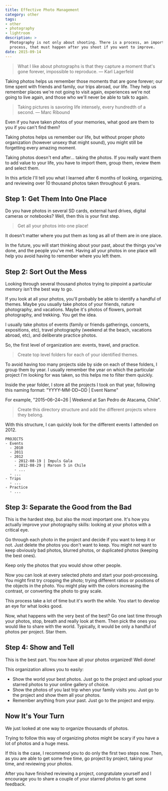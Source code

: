 ```yaml
---
title: Effective Photo Management
category: other
tags:
- other
- photography
- lightroom
description: >
  Photography is not only about shooting. There is a process, an important
  process, that must happen after you shoot if you want to improve.
date: 2015-09-14
---
```


> What I like about photographs is that they capture a moment that's gone forever,
> impossible to reproduce. — Karl Lagerfeld

Taking photos helps us remember those moments that are gone forever; our time
spent with friends and family, our trips abroad, our life. They help us remember
places we're not going to visit again, experiences we're not going to live
again, and those who we'll never be able to talk to again.

> Taking pictures is savoring life intensely, every hundredth of a second. —
> Marc Ribound

Even if you have taken photos of your memories, what good are them to you if you
can't find them?

Taking photos helps us remember our life, but without proper photo organization
(however unsexy that might sound), you might still be forgetting every amazing
moment.

Taking photos doesn't end after… taking the photos. If you really want them to
add value to your life, you have to import them, group them, review them and
select them.

In this article I'll tell you what I learned after 6 months of looking,
organizing, and reviewing over 10 thousand photos taken throughout 6 years.

## Step 1: Get Them Into One Place

Do you have photos in several SD cards, external hard drives, digital cameras or
notebooks? Well, then this is your first step.

> Get all your photos into one place!

It doesn't matter where you put them as long as all of them are in one place.

In the future, you will start thinking about your past, about the things you've
done, and the people you've met. Having all your photos in one place will help
you avoid having to remember where you left them.

## Step 2: Sort Out the Mess

Looking through several thousand photos trying to pinpoint a particular memory
isn't the best way to go.

If you look at all your photos, you'll probably be able to identify a handful of
themes. Maybe you usually take photos of your friends, nature photography, and
vacations. Maybe it's photos of flowers, portrait photography, and trekking. You
get the idea.

I usually take photos of events (family or friends gatherings, concerts,
expositions, etc), travel photography (weekend at the beach, vacations abroad,
etc), and deliberate practice photos.

So, the first level of organization are: events, travel, and practice.

> Create top level folders for each of your identified themes.

To avoid having too many projects side by side on each of these folders, I group
them by year. I usually remember the year on which the particular project I'm
looking for was taken, so this helps me to filter them quickly.

Inside the year folder, I store all the projects I took on that year, following
this naming format: "YYYY-MM-DD~DD | Event Name"

For example, "2015–06–24~26 | Weekend at San Pedro de Atacama, Chile".

> Create this directory structure and add the different projects where they
> belong.

With this structure, I can quickly look for the different events I attended on
2012.

```
PROJECTS
- Events
  - 2010
  - 2011
  - 2012
    - 2012-08-19 | Impuls Gala
    - 2012-08-29 | Maroon 5 in Chile
    - ...
  - ...
- Trips
  - ...
- Practice
  - ...
```

## Step 3: Separate the Good from the Bad

This is the hardest step, but also the most important one. It's how you actually
improve your photography skills: looking at your photos with a critical eye.

Go through each photo in the project and decide if you want to keep it or not.
Just delete the photos you don't want to keep. You might not want to keep
obviously bad photos, blurred photos, or duplicated photos (keeping the best
ones).

Keep only the photos that you would show other people.

Now you can look at every selected photo and start your post-processing. You
might first try cropping the photo; trying different ratios or positions of the
objects in the photo. You might play with the colors increasing the contrast, or
converting the photo to gray scale.

This process take a lot of time but it's worth the while. You start to develop
an eye for what looks good.

Now, what happens with the very best of the best? Go one last time through your
photos, stop, breath and really look at them. Then pick the ones you would like
to share with the world. Typically, it would be only a handful of photos per
project. Star them.

## Step 4: Show and Tell

This is the best part. You now have all your photos organized! Well done!

This organization allows you to easily:

* Show the world your best photos. Just go to the project and upload your
  starred photos to your online gallery of choice.
* Show the photos of you last trip when your family visits you. Just go to the
  project and show them all your photos.
* Remember anything from your past. Just go to the project and enjoy.

## Now It's Your Turn

We just looked at one way to organize thousands of photos.

Trying to follow this way of organizing photos might be scary if you have a lot
of photos and a huge mess.

If this is the case, I recommend you to do only the first two steps now. Then,
as you are able to get some free time, go project by project, taking your time,
and reviewing your photos.

After you have finished reviewing a project, congratulate yourself and I
encourage you to share a couple of your starred photos to get some feedback.
